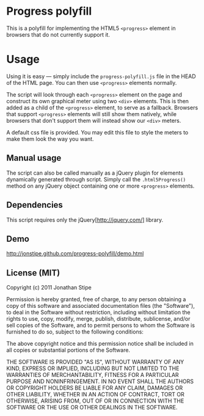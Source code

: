 # Progress polyfill

This is a polyfill for implementing the HTML5 `<progress>` element in browsers that do not currently support it.

# Usage

Using it is easy — simply include the `progress-polyfill.js` file in the HEAD of the HTML page. You can then use `<progress>` elements normally.

The script will look through each `<progress>` element on the page and construct its own graphical meter using two `<div>` elements. This is then added as a child of the `<progress>` element, to serve as a fallback. Browsers that support `<progress>` elements will still show them natively, while browsers that don't support them will instead show our `<div>` meters.

A default css file is provided. You may edit this file to style the meters to make them look the way you want.

## Manual usage

The script can also be called manually as a jQuery plugin for elements dynamically generated through script. Simply call the `.html5Progress()` method on any jQuery object containing one or more `<progress>` elements.

## Dependencies

This script requires only the jQuery[http://jquery.com/] library.

## Demo

http://jonstipe.github.com/progress-polyfill/demo.html

## License (MIT)
Copyright (c) 2011 Jonathan Stipe

Permission is hereby granted, free of charge, to any person obtaining
a copy of this software and associated documentation files (the
"Software"), to deal in the Software without restriction, including
without limitation the rights to use, copy, modify, merge, publish,
distribute, sublicense, and/or sell copies of the Software, and to
permit persons to whom the Software is furnished to do so, subject to
the following conditions:

The above copyright notice and this permission notice shall be
included in all copies or substantial portions of the Software.

THE SOFTWARE IS PROVIDED "AS IS", WITHOUT WARRANTY OF ANY KIND,
EXPRESS OR IMPLIED, INCLUDING BUT NOT LIMITED TO THE WARRANTIES OF
MERCHANTABILITY, FITNESS FOR A PARTICULAR PURPOSE AND
NONINFRINGEMENT. IN NO EVENT SHALL THE AUTHORS OR COPYRIGHT HOLDERS BE
LIABLE FOR ANY CLAIM, DAMAGES OR OTHER LIABILITY, WHETHER IN AN ACTION
OF CONTRACT, TORT OR OTHERWISE, ARISING FROM, OUT OF OR IN CONNECTION
WITH THE SOFTWARE OR THE USE OR OTHER DEALINGS IN THE SOFTWARE.